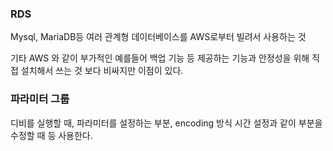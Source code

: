 ### RDS

Mysql, MariaDB등 여러 관계형 데이터베이스를 AWS로부터 빌려서 사용하는 것

기타 AWS 와 같이 부가적인 예를들어 백업 기능 등 제공하는 기능과 안정성을 위해 직접 설치해서 쓰는 것 보다 비싸지만 이점이 있다.

### 파라미터 그룹

디비를 실행할 때, 파라미터를 설정하는 부분, encoding 방식 시간 설정과 같이 부분을 수정할 때 등 사용한다.
